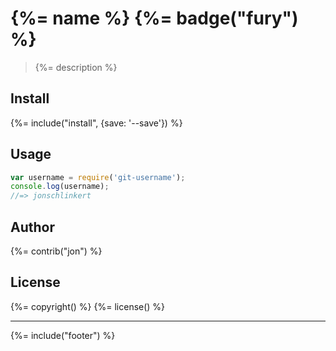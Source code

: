 # {%= name %} {%= badge("fury") %}

> {%= description %}

## Install
{%= include("install", {save: '--save'}) %}

## Usage

```js
var username = require('git-username');
console.log(username);
//=> jonschlinkert
```

## Author
{%= contrib("jon") %}

## License
{%= copyright() %}
{%= license() %}

***

{%= include("footer") %}